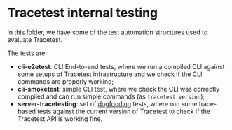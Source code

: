 # Tracetest internal testing

In this folder, we have some of the test automation structures used to evaluate Tracetest. 

The tests are:
- **cli-e2etest**: CLI End-to-end tests, where we run a compiled CLI against some setups of Tracetest infrastructure and we check if the CLI commands are properly working;
- **cli-smoketest**: simple CLI test, where we check the CLI was correctly compiled and can run simple commands (as `tracetest version`);
- **server-tracetesting**: set of [dogfooding](https://en.wikipedia.org/wiki/Eating_your_own_dog_food) tests, where run some trace-based tests against the current version of Tracetest to check if the Tracetest API is working fine.
